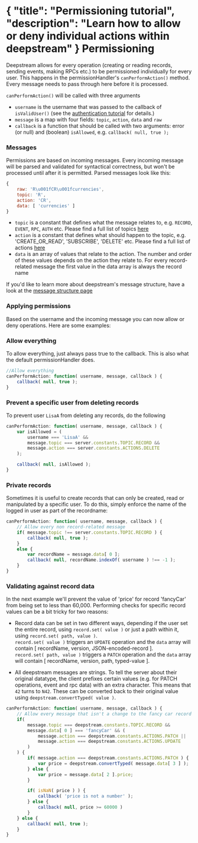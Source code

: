 {
	"title": "Permissioning tutorial",
	"description": "Learn how to allow or deny individual actions within deepstream"
}
Permissioning
=========================
Deepstream allows for every operation (creating or reading records, sending events, making RPCs etc.) to be permissioned individually for every user. This happens in the permissionHandler's `canPerformAction()` method. Every message needs to pass through here before it is processed.

`canPerformAction()` will be called with three arguments

* `username` is the username that was passed to the callback of `isValidUser()` (see the [authentication tutorial](authentication.html) for details.)
* `message` is a map with four fields: `topic`, `action`, `data` and `raw`
* `callback` is a function that should be called with two arguments: error (or null) and (boolean) `isAllowed`, e.g. `callback( null, true );`

### Messages
Permissions are based on incoming messages. Every incoming message will be parsed and validated for syntactical correctness, but won't be processed  until after it is permitted. Parsed messages look like this:

```javascript
{
	raw: 'R\u001fCR\u001fcurrencies',
	topic: 'R',
	action: 'CR',
	data: [ 'currencies' ]
}
```

* `topic` is a constant that defines what the message relates to, e.g. `RECORD`, `EVENT`, `RPC`, `AUTH` etc. Please find a full list of topics [here](../docs/constants.html#Topic)
* `action` is a constant that defines what should happen to the topic, e.g. 'CREATE_OR_READ', 'SUBSCRIBE', 'DELETE' etc. Please find a full list of actions [here](../docs/constants.html#Actions)
* `data` is an array of values that relate to the action. The number and order of these values depends on the action they relate to. For every record-related message the first value in the data array is always the record name

If you'd like to learn more about deepstream's message structure, have a look at the [message structure page](../info/messagestructure)

### Applying permissions
Based on the username and the incoming message you can now allow or deny operations. Here are some examples:


### Allow everything
To allow everything, just always pass true to the callback. This is also what the default permissionHandler does.

```javascript
//Allow everything
canPerformAction: function( username, message, callback ) {
	callback( null, true );
}
```

### Prevent a specific user from deleting records
To prevent user `LisaA` from deleting any records, do the following

```javascript
canPerformAction: function( username, message, callback ) {
	var isAllowed = (
		username === 'LisaA' &&
		message.topic === server.constants.TOPIC.RECORD &&
		message.action === server.constants.ACTIONS.DELETE
	);

	callback( null, isAllowed );
}
```

### Private records
Sometimes it is useful to create records that can only be created, read or manipulated by a specific user. To do this, simply enforce the name of the logged in user as part of the recordname:

```javascript
canPerformAction: function( username, message, callback ) {
	// Allow every non record-related message
	if( message.topic !== server.constants.TOPIC.RECORD ) {
		callback( null, true );
	}
	else {
		var recordName = message.data[ 0 ];
		callback( null, recordName.indexOf( username ) !== -1 );
	}
}
```

### Validating against record data
In the next example we'll prevent the value of 'price' for record 'fancyCar' from being set to less than 60,000. Performing checks for specific record values can be a bit tricky for two reasons:

* Record data can be set in two different ways, depending if the user set the entire record, using `record.set( value )` or just a path within it, using `record.set( path, value )`.<br />`record.set( value )` triggers an `UPDATE` operation and the `data` array will contain [ recordName, version, JSON-encoded-record ].<br />`record.set( path, value )` triggers a `PATCH` operation and the `data` array will contain [ recordName, version, path, typed-value ].

* All deepstream messages are strings. To tell the server about their original datatype, the client prefixes certain values (e.g. for PATCH operations, event and rpc data) with an extra character. This means that `42` turns to `N42`. These can be converted back to their original value using `deepstream.convertTyped( value )`.

```javascript
canPerformAction: function( username, message, callback ) {
	// Allow every message that isn't a change to the fancy car record
	if(
		message.topic === deepstream.constants.TOPIC.RECORD &&
		message.data[ 0 ] === 'fancyCar' && (
			message.action === deepstream.constants.ACTIONS.PATCH ||
			message.action === deepstream.constants.ACTIONS.UPDATE
		)
	) {
		if( message.action === deepstream.constants.ACTIONS.PATCH ) {
			var price = deepstream.convertTyped( message.data[ 3 ] );
		} else {
			var price = message.data[ 2 ].price;
		}

		if( isNaN( price ) ) {
			callback( 'price is not a number' );
		} else {
			callback( null, price >= 60000 )
		}
	} else {
		callback( null, true );
	}
}
```